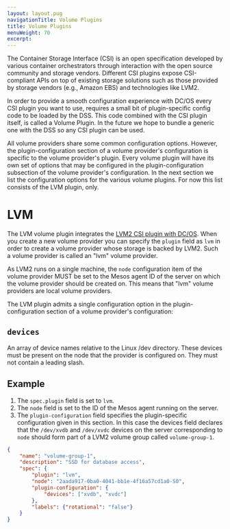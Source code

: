 ```yaml
---
layout: layout.pug
navigationTitle: Volume Plugins
title: Volume Plugins
menuWeight: 70
excerpt:
---
```


The Container Storage Interface (CSI) is an open specification developed by various container orchestrators through interaction with the open source community and storage vendors.
Different CSI plugins expose CSI-compliant APIs on top of existing storage solutions such as those provided by storage vendors (e.g., Amazon EBS) and technologies like LVM2.

In order to provide a smooth configuration experience with DC/OS every CSI plugin you want to use, requires a small bit of plugin-specific config code to be loaded by the DSS.
This code combined with the CSI plugin itself, is called a Volume Plugin.
In the future we hope to bundle a generic one with the DSS so any CSI plugin can be used.

All volume providers share some common configuration options.
However, the plugin-configuration section of a volume provider's configuration is specific to the volume provider's plugin.
Every volume plugin will have its own set of options that may be configured in the plugin-configuration subsection of the volume provider's configuration.
In the next section we list the configuration options for the various volume plugins.
For now this list consists of the LVM plugin, only.

# LVM

The LVM volume plugin integrates the [LVM2 CSI plugin with DC/OS](https://github.com/mesosphere/csilvm).
When you create a new volume provider you can specify the `plugin` field as `lvm` in order to create a volume provider whose storage is backed by LVM2.
Such a volume provider is called an "lvm" volume provider.

As LVM2 runs on a single machine, the `node` configuration item of the volume provider MUST be set to the Mesos agent ID of the server on which the volume provider should be created on.
This means that "lvm" volume providers are local volume providers.

The LVM plugin admits a single configuration option in the plugin-configuration section of a volume provider's configuration:

## `devices`

An array of device names relative to the Linux /dev directory.
These devices must be present on the node that the provider is configured on.
They must not contain a leading slash.

## Example

1. The `spec.plugin` field is set to `lvm`.
2. The `node` field is set to the ID of the Mesos agent running on the server.
3. The `plugin-configuration` field specifies the plugin-specific configuration given in this section.
In this case the devices field declares that the `/dev/xvdb` and `/dev/xvdc` devices on the server corresponding to `node` should form part of a LVM2 volume group called `volume-group-1`.

```json
{
    "name": "volume-group-1",
    "description": "SSD for database access",
    "spec": {
        "plugin": "lvm",
        "node": "2aada917-0ba0-4041-bb1e-4f16a57cd1a0-S0",
        "plugin-configuration": {
            "devices": ["xvdb", "xvdc"]
        },
        "labels": {"rotational": "false"}
    }
}
```
